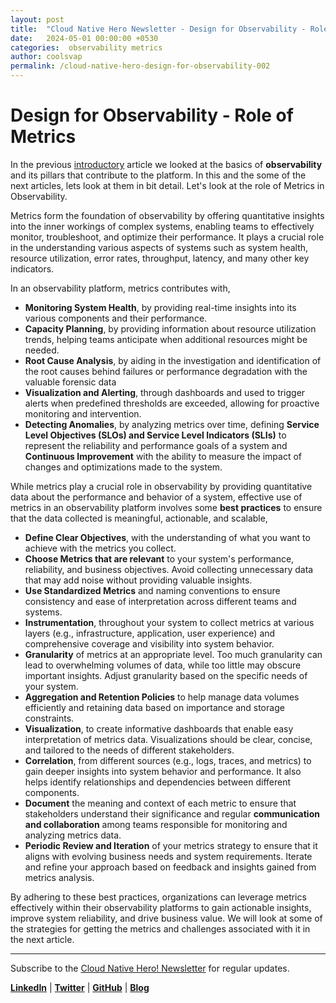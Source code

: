 ```yaml
---
layout: post
title:  "Cloud Native Hero Newsletter - Design for Observability - Role of Metrics"
date:   2024-05-01 00:00:00 +0530
categories:  observability metrics
author: coolsvap
permalink: /cloud-native-hero-design-for-observability-002
---
```

# Design for Observability - Role of Metrics

In the previous [introductory](https://cloudnativehero.github.io/cloud-native-hero-design-for-observability-001) article we looked at the basics of **observability** and its pillars that contribute to the platform. In this and the some of the next articles, lets look at them in bit detail. Let's look at the role of Metrics in Observability.

Metrics form the foundation of observability by offering quantitative insights into the inner workings of complex systems, enabling teams to effectively monitor, troubleshoot, and optimize their performance. It plays a crucial role in the understanding various aspects of systems such as system health, resource utilization, error rates, throughput, latency, and many other key indicators.

In an observability platform, metrics contributes with,

 - **Monitoring System Health**, by providing real-time insights into its various components and their performance.
 - **Capacity Planning**, by providing information about resource utilization trends, helping teams anticipate when additional resources might be needed.
 - **Root Cause Analysis**, by aiding in the investigation and identification of the root causes behind failures or performance degradation with the valuable forensic data
 - **Visualization and Alerting**, through dashboards and used to trigger alerts when predefined thresholds are exceeded, allowing for proactive monitoring and intervention.
 - **Detecting Anomalies**, by analyzing metrics over time, defining **Service Level Objectives (SLOs) and Service Level Indicators (SLIs)** to represent the reliability and performance goals of a system and **Continuous Improvement** with the ability to measure the impact of changes and optimizations made to the system.

While metrics play a crucial role in observability by providing quantitative data about the performance and behavior of a system, effective use of metrics in an observability platform involves some **best practices** to ensure that the data collected is meaningful, actionable, and scalable,

- **Define Clear Objectives**, with the understanding of what you want to achieve with the metrics you collect.
- **Choose Metrics that are relevant** to your system's performance, reliability, and business objectives. Avoid collecting unnecessary data that may add noise without providing valuable insights.
- **Use Standardized Metrics** and naming conventions to ensure consistency and ease of interpretation across different teams and systems.
- **Instrumentation**, throughout your system to collect metrics at various layers (e.g., infrastructure, application, user experience) and comprehensive coverage and visibility into system behavior.
- **Granularity** of metrics at an appropriate level. Too much granularity can lead to overwhelming volumes of data, while too little may obscure important insights. Adjust granularity based on the specific needs of your system.
- **Aggregation and Retention Policies** to help manage data volumes efficiently and retaining data based on importance and storage constraints.
- **Visualization**, to create informative dashboards that enable easy interpretation of metrics data. Visualizations should be clear, concise, and tailored to the needs of different stakeholders.
- **Correlation**, from different sources (e.g., logs, traces, and metrics) to gain deeper insights into system behavior and performance. It also helps identify relationships and dependencies between different components.
- **Document** the meaning and context of each metric to ensure that stakeholders understand their significance and regular **communication and collaboration** among teams responsible for monitoring and analyzing metrics data.
- **Periodic Review and Iteration** of your metrics strategy to ensure that it aligns with evolving business needs and system requirements. Iterate and refine your approach based on feedback and insights gained from metrics analysis.

By adhering to these best practices, organizations can leverage metrics effectively within their observability platforms to gain actionable insights, improve system reliability, and drive business value. We will look at some of the strategies for getting the metrics and challenges associated with it in the next article.

---
Subscribe to the [Cloud Native Hero! Newsletter](https://www.linkedin.com/newsletters/6940180331832446978/) for regular updates.

[**LinkedIn**](https://www.linkedin.com/company/cloudnativehero/) | [**Twitter**](https://twitter.com/cloudnativehero) | [**GitHub**](https://github.com/cloudnativehero) | [**Blog**](https://cloudnativehero.github.io/)